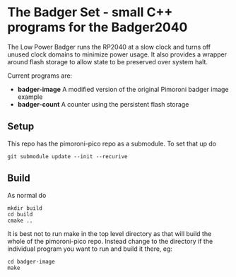 # The Badger Set - small C++ programs for the Badger2040

The Low Power Badger runs the RP2040 at a slow clock and turns off unused clock domains to minimize power usage.
It also provides a wrapper around flash storage to allow state to be preserved over system halt.

Current programs are:
* __badger-image__ A modified version of the original Pimoroni badger image example
* __badger-count__ A counter using the persistent flash storage

## Setup

This repo has the pimoroni-pico repo as a submodule.  To set that up do

    git submodule update --init --recurive

## Build

As normal do

    mkdir build
    cd build
    cmake ..

It is best not to run make in the top level directory as that will build the whole of the pimoroni-pico repo.
Instead change to the directory if the individual program you want to run and build it there, eg:

    cd badger-image
    make

